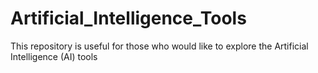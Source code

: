 # Artificial_Intelligence_Tools
This repository is useful for those who would like to explore the Artificial Intelligence (AI) tools
